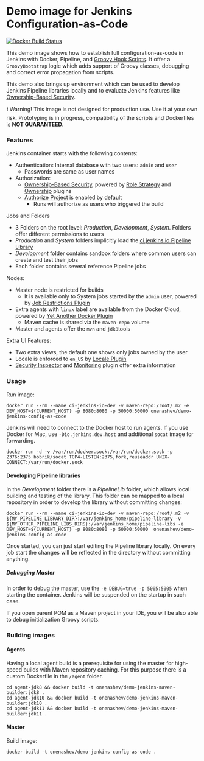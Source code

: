 Demo image for Jenkins Configuration-as-Code
===

[![Docker Build Status](https://img.shields.io/docker/build/onenashev/demo-jenkins-config-as-code.svg)](https://hub.docker.com/r/onenashev/demo-jenkins-config-as-code/)

This demo image shows how to establish full configuration-as-code in Jenkins with Docker, Pipeline, and 
[Groovy Hook Scripts](https://wiki.jenkins.io/display/JENKINS/Groovy+Hook+Script).
It offer a `GroovyBootstrap` logic which adds support of Groovy classes, debugging and correct error propagation from scripts.

This demo also brings up environment which can be used to develop Jenkins Pipeline libraries locally
and to evaluate Jenkins features like [Ownership-Based Security](https://github.com/jenkinsci/ownership-plugin/blob/master/doc/OwnershipBasedSecurity.md).

:exclamation: Warning! This image is not designed for production use.
Use it at your own risk.
Prototyping is in progress, compatibility of the scripts and Dockerfiles is **NOT GUARANTEED**.

### Features

Jenkins container starts with the following contents:

* Authentication: Internal database with two users: `admin` and `user`
  * Passwords are same as user names
* Authorization: 
  * [Ownership-Based Security](https://github.com/jenkinsci/ownership-plugin/blob/master/doc/OwnershipBasedSecurity.md), 
  powered by [Role Strategy](https://plugins.jenkins.io/role-strategy) 
  and [Ownership](https://plugins.jenkins.io/ownership) plugins
  * [Authorize Project](https://plugins.jenkins.io/authorize-project) is enabled by default
    * Runs will authorize as users who triggered the build

Jobs and Folders

* 3 Folders on the root level: _Production_, _Development_, _System_. Folders offer different permissions to users
* _Production_ and _System_ folders implicitly load the [ci.jenkins.io Pipeline Library](https://github.com/jenkins-infra/pipeline-library.git) 
* _Development_ folder contains sandbox folders where common users can create and test their jobs
* Each folder contains several reference Pipeline jobs

Nodes: 

* Master node is restricted for builds 
  * It is available only to System jobs started by the `admin` user, powered by [Job Restrictions Plugin](https://plugins.jenkins.io/job-restrictions)
* Extra agents with `linux` label are available from the Docker Cloud, 
powered by [Yet Another Docker Plugin](https://plugins.jenkins.io/yet-another-docker-plugin)
  * Maven cache is shared via the `maven-repo` volume
* Master and agents offer the `mvn` and `jdk8`tools

Extra UI Features:

* Two extra views, the default one shows only jobs owned by the user
* Locale is enforced to `en_US` by [Locale Plugin](https://plugins.jenkins.io/locale)
* [Security Inspector](https://plugins.jenkins.io/security-inspector) and [Monitoring](https://plugins.jenkins.io/monitoring) plugin offer extra information

### Usage

Run image:

```shell
docker run --rm --name ci-jenkins-io-dev -v maven-repo:/root/.m2 -e DEV_HOST=${CURRENT_HOST} -p 8080:8080 -p 50000:50000 onenashev/demo-jenkins-config-as-code
```

Jenkins will need to connect to the Docker host to run agents.
If you use Docker for Mac, use `-Dio.jenkins.dev.host` and additional `socat` image for forwarding.

```shell
docker run -d -v /var/run/docker.sock:/var/run/docker.sock -p 2376:2375 bobrik/socat TCP4-LISTEN:2375,fork,reuseaddr UNIX-CONNECT:/var/run/docker.sock
```

#### Developing Pipeline libraries

In the _Development_ folder there is a _PipelineLib_ folder, which allows local building and testing of the library.
This folder can be mapped to a local repository in order to develop the library without committing changes: 

```shell
docker run --rm --name ci-jenkins-io-dev -v maven-repo:/root/.m2 -v ${MY_PIPELINE_LIBRARY_DIR}:/var/jenkins_home/pipeline-library -v ${MY_OTHER_PIPELINE_LIBS_DIRS}:/var/jenkins_home/pipeline-libs -e DEV_HOST=${CURRENT_HOST} -p 8080:8080 -p 50000:50000  onenashev/demo-jenkins-config-as-code
```

Once started, you can just start editing the Pipeline library locally.
On every job start the changes will be reflected in the directory without committing anything.

##### Debugging Master

In order to debug the master, use the `-e DEBUG=true -p 5005:5005` when starting the container.
Jenkins will be suspended on the startup in such case.

If you open parent POM as a Maven project in your IDE, 
you will be also able to debug initialization Groovy scripts.

### Building images

#### Agents

Having a local agent build is a prerequisite for using the master
for high-speed builds with Maven repository caching.
For this purpose there is a custom Dockerfile in the `/agent` folder.

```shell
cd agent-jdk8 && docker build -t onenashev/demo-jenkins-maven-builder:jdk8 .
cd agent-jdk10 && docker build -t onenashev/demo-jenkins-maven-builder:jdk10 .
cd agent-jdk11 && docker build -t onenashev/demo-jenkins-maven-builder:jdk11 .
```

#### Master

Build image:

```shell
docker build -t onenashev/demo-jenkins-config-as-code .
```
